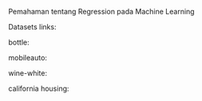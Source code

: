 Pemahaman tentang Regression pada Machine Learning

Datasets links:

bottle:

mobileauto:

wine-white:

california housing:
